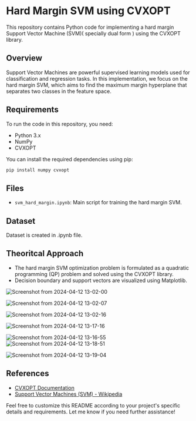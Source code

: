 # Hard Margin SVM using CVXOPT

This repository contains Python code for implementing a hard margin Support Vector Machine (SVM)( specially dual form ) using the CVXOPT library.

## Overview

Support Vector Machines are powerful supervised learning models used for classification and regression tasks. In this implementation, we focus on the hard margin SVM, which aims to find the maximum margin hyperplane that separates two classes in the feature space.

## Requirements

To run the code in this repository, you need:

- Python 3.x
- NumPy
- CVXOPT

You can install the required dependencies using pip:

```bash
pip install numpy cvxopt
```

## Files
- `svm_hard_margin.ipynb`: Main script for training the hard margin SVM.

## Dataset
Dataset is created in .ipynb file.

## Theoritcal Approach

- The hard margin SVM optimization problem is formulated as a quadratic programming (QP) problem and solved using the CVXOPT library.
- Decision boundary and support vectors are visualized using Matplotlib.

![Screenshot from 2024-04-12 13-02-00](https://github.com/LALAKYADAV/ML_LAB/assets/97747127/8ba634e1-daa3-4ce8-8680-764530b9b7ac)

![Screenshot from 2024-04-12 13-02-07](https://github.com/LALAKYADAV/ML_LAB/assets/97747127/f6ddef4e-1319-4dad-84f8-20137ece4ac1)


![Screenshot from 2024-04-12 13-02-16](https://github.com/LALAKYADAV/ML_LAB/assets/97747127/7c59d282-8b90-4634-a044-74fc14d37988)


![Screenshot from 2024-04-12 13-17-16](https://github.com/LALAKYADAV/ML_LAB/assets/97747127/c3a518b4-00af-4822-a4c7-3f0b0674a36f)

![Screenshot from 2024-04-12 13-16-55](https://github.com/LALAKYADAV/ML_LAB/assets/97747127/8eb218cd-7e69-48ac-bd89-579a731c20fb)![Screenshot from 2024-04-12 13-18-51](https://github.com/LALAKYADAV/ML_LAB/assets/97747127/449a312d-2b66-42c0-8261-16ccb67ecb9c)

![Screenshot from 2024-04-12 13-19-04](https://github.com/LALAKYADAV/ML_LAB/assets/97747127/2d65caed-9daa-4a59-9fa8-53df2da532c2)



## References
- [CVXOPT Documentation](https://cvxopt.org/)
- [Support Vector Machines (SVM) - Wikipedia](https://en.wikipedia.org/wiki/Support-vector_machine)


Feel free to customize this README according to your project's specific details and requirements. Let me know if you need further assistance!






#

